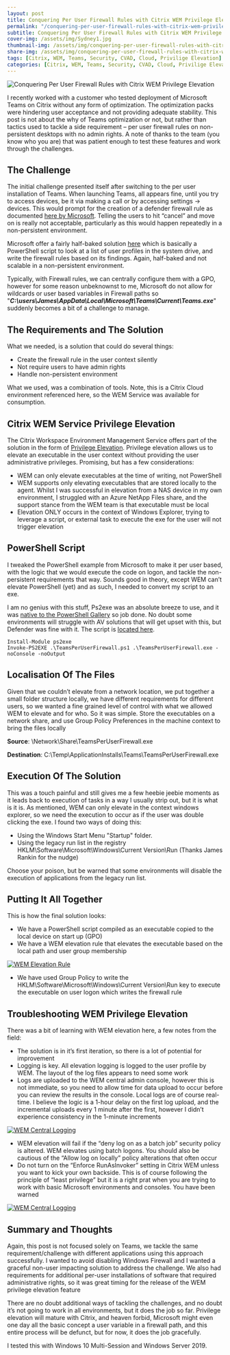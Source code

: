 ```yaml
---
layout: post
title: Conquering Per User Firewall Rules with Citrix WEM Privilege Elevation
permalink: "/conquering-per-user-firewall-rules-with-citrix-wem-privilege-elevation/"
subtitle: Conquering Per User Firewall Rules with Citrix WEM Privilege Elevation
cover-img: /assets/img/Sydney1.jpg
thumbnail-img: /assets/img/conquering-per-user-firewall-rules-with-citrix-wem-privilege-elevation/RunAsInvoker.png
share-img: /assets/img/conquering-per-user-firewall-rules-with-citrix-wem-privilege-elevation/RunAsInvoker.png
tags: [Citrix, WEM, Teams, Security, CVAD, Cloud, Privilige Elevation]
categories: [Citrix, WEM, Teams, Security, CVAD, Cloud, Privilige Elevation]
---
```


![Conquering Per User Firewall Rules with Citrix WEM Privilege Elevation]({{site.baseurl}}/assets/img/conquering-per-user-firewall-rules-with-citrix-wem-privilege-elevation/RunAsInvoker.png)

I recently worked with a customer who tested deployment of Microsoft Teams on Citrix without any form of optimization. The optimization packs were hindering user acceptance and not providing adequate stability. This post is not about the why of Teams optimization or not, but rather than tactics used to tackle a side requirement – per user firewall rules on non-persistent desktops with no admin rights. A note of thanks to the team (you know who you are) that was patient enough to test these features and work through the challenges.

## The Challenge
The initial challenge presented itself after switching to the per user installation of Teams. When launching Teams, all appears fine, until you try to access devices, be it via making a call or by accessing settings -> devices. This would prompt for the creation of a defender firewall rule as documented [here by Microsoft](https://docs.microsoft.com/en-us/microsoftteams/get-clients#windows). Telling the users to hit “cancel” and move on is really not acceptable, particularly as this would happen repeatedly in a non-persistent environment.

Microsoft offer a fairly half-baked solution [here](https://docs.microsoft.com/en-us/microsoftteams/get-clients#sample-powershell-script---inbound-firewall-rule) which is basically a PowerShell script to look at a list of user profiles in the system drive, and write the firewall rules based on its findings. Again, half-baked and not scalable in a non-persistent environment.

Typically, with Firewall rules, we can centrally configure them with a GPO, however for some reason unbeknownst to me, Microsoft do not allow for wildcards or user based variables in Firewall paths so "***C:\users\James\AppData\Local\Microsoft\Teams\Current\Teams.exe***" suddenly becomes a bit of a challenge to manage.

## The Requirements and The Solution
What we needed, is a solution that could do several things:

* Create the firewall rule in the user context silently
* Not require users to have admin rights
* Handle non-persistent environment

What we used, was a combination of tools. Note, this is a Citrix Cloud environment referenced here, so the WEM Service was available for consumption.

## Citrix WEM Service Privilege Elevation
The Citrix Workspace Environment Management Service offers part of the solution in the form of [Privilege Elevation](https://docs.citrix.com/en-us/workspace-environment-management/service/user-interface-description/security.html#privilege-elevation). Privilege elevation allows us to elevate an executable in the user context without providing the user administrative privileges. Promising, but has a few considerations:

* WEM can only elevate executables at the time of writing, not PowerShell
* WEM supports only elevating executables that are stored locally to the agent. Whilst I was successful in elevation from a NAS device in my own environment, I struggled with an Azure NetApp Files share, and the support stance from the WEM team is that executable must be local
* Elevation ONLY occurs in the context of Windows Explorer, trying to leverage a script, or external task to execute the exe for the user will not trigger elevation

## PowerShell Script
I tweaked the PowerShell example from Microsoft to make it per user based, with the logic that we would execute the code on logon, and tackle the non-persistent requirements that way. Sounds good in theory, except WEM can’t elevate PowerShell (yet) and as such, I needed to convert my script to an exe.

I am no genius with this stuff, Ps2exe was an absolute breeze to use, and it was [native to the PowerShell Gallery](https://www.powershellgallery.com/packages/ps2exe/1.0.10) so job done. No doubt some environments will struggle with AV solutions that will get upset with this, but Defender was fine with it. The script is [located here](https://github.com/JamesKindon/Citrix/blob/master/TeamsPerUserFirewall.ps1).


    Install-Module ps2exe
    Invoke-PS2EXE .\TeamsPerUserFirewall.ps1 .\TeamsPerUserFirewall.exe -noConsole -noOutput


## Localisation Of The Files
Given that we couldn’t elevate from a network location, we put together a small folder structure locally, we have different requirements for different users, so we wanted a fine grained level of control with what we allowed WEM to elevate and for who. So it was simple. Store the executables on a network share, and use Group Policy Preferences in the machine context to bring the files locally

**Source**: \\Network\Share\TeamsPerUserFirewall.exe

**Destination**: C:\Temp\ApplicationInstalls\Teams\TeamsPerUserFirewall.exe

## Execution Of The Solution
This was a touch painful and still gives me a few heebie jeebie moments as it leads back to execution of tasks in a way I usually strip out, but it is what is it is. As mentioned, WEM can only elevate in the context windows explorer, so we need the execution to occur as if the user was double clicking the exe. I found two ways of doing this:

* Using the Windows Start Menu "Startup" folder.
* Using the legacy run list in the registry HKLM\Software\Microsoft\Windows\Current Version\Run (Thanks James Rankin for the nudge)

Choose your poison, but be warned that some environments will disable the execution of applications from the legacy run list.

## Putting It All Together
This is how the final solution looks:

* We have a PowerShell script compiled as an executable copied to the local device on start up (GPO)
* We have a WEM elevation rule that elevates the executable based on the local path and user group membership

[![WEM Elevation Rule]({{site.baseurl}}/assets/img/conquering-per-user-firewall-rules-with-citrix-wem-privilege-elevation/Rule.png)]({{site.baseurl}}/assets/img/conquering-per-user-firewall-rules-with-citrix-wem-privilege-elevation/Rule.png)

* We have used Group Policy to write the HKLM\Software\Microsoft\Windows\Current Version\Run key to execute the executable on user logon which writes the firewall rule

## Troubleshooting WEM Privilege Elevation
There was a bit of learning with WEM elevation here, a few notes from the field:

* The solution is in it’s first iteration, so there is a lot of potential for improvement
* Logging is key. All elevation logging is logged to the user profile by WEM. The layout of the log files appears to need some work
* Logs are uploaded to the WEM central admin console, however this is not immediate, so you need to allow time for data upload to occur before you can review the results in the console. Local logs are of course real-time. I believe the logic is a 1-hour delay on the first log upload, and the incremental uploads every 1 minute after the first, however I didn’t experience consistency in the 1-minute increments

[![WEM Central Logging]({{site.baseurl}}/assets/img/conquering-per-user-firewall-rules-with-citrix-wem-privilege-elevation/Logs.png)]({{site.baseurl}}/assets/img/conquering-per-user-firewall-rules-with-citrix-wem-privilege-elevation/Logs.png)

* WEM elevation will fail if the “deny log on as a batch job” security policy is altered. WEM elevates using batch logons. You should also be cautious of the “Allow log on locally” policy alterations that often occur
* Do not turn on the “Enforce RunAsInvoker” setting in Citrix WEM unless you want to kick your own backside. This is of course following the principle of “least privilege” but it is a right prat when you are trying to work with basic Microsoft environments and consoles. You have been warned

[![WEM Central Logging]({{site.baseurl}}/assets/img/conquering-per-user-firewall-rules-with-citrix-wem-privilege-elevation/RunAsInvoker.png)]({{site.baseurl}}/assets/img/conquering-per-user-firewall-rules-with-citrix-wem-privilege-elevation/RunAsInvoker.png)

## Summary and Thoughts
Again, this post is not focused solely on Teams, we tackle the same requirement/challenge with different applications using this approach successfully. I wanted to avoid disabling Windows Firewall and I wanted a graceful non-user impacting solution to address the challenge. We also had requirements for additional per-user installations of software that required administrative rights, so it was great timing for the release of the WEM privilege elevation feature

There are no doubt additional ways of tackling the challenges, and no doubt it’s not going to work in all environments, but it does the job so far. Privilege elevation will mature with Citrix, and heaven forbid, Microsoft might even one day all the basic concept a user variable in a firewall path, and this entire process will be defunct, but for now, it does the job gracefully.

I tested this with Windows 10 Multi-Session and Windows Server 2019.


